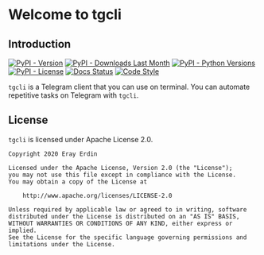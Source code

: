 # Welcome to tgcli

## Introduction

[![PyPI - Version][badge_version]][pypi_url]
[![PyPI - Downloads Last Month][badge_downloads]][pypi_url]
[![PyPI - Python Versions][badge_pyversions]][pypi_url]
[![PyPI - License][badge_license]][pypi_url]
[![Docs Status][badge_docs]][docs_url]
[![Code Style][badge_style]](https://github.com/ambv/black)

[pypi_url]: https://pypi.org/project/tgcli/
[docs_url]: https://tgcli.readthedocs.io

[badge_version]: https://img.shields.io/pypi/v/tgcli.svg?style=flat-square&logo=python&logoColor=white
[badge_downloads]: https://img.shields.io/pypi/dm/tgcli.svg?style=flat-square&logo=python&logoColor=white
[badge_pyversions]: https://img.shields.io/pypi/pyversions/tgcli.svg?style=flat-square&logo=python&logoColor=white
[badge_license]: https://img.shields.io/pypi/l/tgcli.svg?style=flat-square
[badge_docs]: https://img.shields.io/readthedocs/tgcli?style=flat-square
[badge_style]: https://img.shields.io/badge/style-black-000000.svg?style=flat-square

`tgcli` is a Telegram client that you can use on terminal. You can automate
repetitive tasks on Telegram with `tgcli`.

## License

`tgcli` is licensed under Apache License 2.0.

```
Copyright 2020 Eray Erdin

Licensed under the Apache License, Version 2.0 (the "License");
you may not use this file except in compliance with the License.
You may obtain a copy of the License at

    http://www.apache.org/licenses/LICENSE-2.0

Unless required by applicable law or agreed to in writing, software
distributed under the License is distributed on an "AS IS" BASIS,
WITHOUT WARRANTIES OR CONDITIONS OF ANY KIND, either express or implied.
See the License for the specific language governing permissions and
limitations under the License.
```